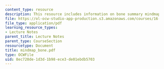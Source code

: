 ```yaml
---
content_type: resource
description: This resource includes information on bone summary mindmap.
file: https://ol-ocw-studio-app-production.s3.amazonaws.com/courses/16-423j-aerospace-biomedical-and-life-support-engineering-spring-2006/8ec720de1d3d1b98ece3de01ebdb5703_mindmap_bone.pdf
file_type: application/pdf
learning_resource_types:
- Lecture Notes
parent_title: Lecture Notes
parent_type: CourseSection
resourcetype: Document
title: mindmap_bone.pdf
type: OCWFile
uid: 8ec720de-1d3d-1b98-ece3-de01ebdb5703
---
```


